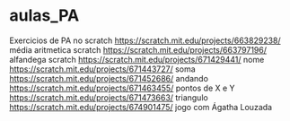 # aulas_PA
Exercicios de PA no scratch
https://scratch.mit.edu/projects/663829238/ média aritmetica scratch
https://scratch.mit.edu/projects/663797196/ alfandega scratch
https://scratch.mit.edu/projects/671429441/ nome
https://scratch.mit.edu/projects/671443727/ soma
https://scratch.mit.edu/projects/671452686/ andando
https://scratch.mit.edu/projects/671463455/ pontos de X e Y
https://scratch.mit.edu/projects/671473663/ triangulo
https://scratch.mit.edu/projects/674901475/ jogo com Ágatha Louzada
